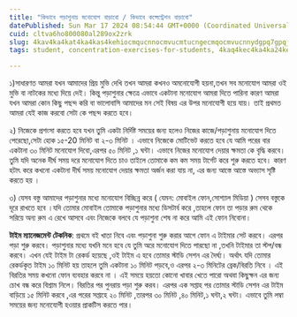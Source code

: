 ```yaml
---
title: "কিভাবে পড়াশুনায় মনোযোগ বাড়াবো / কিভাবে কন্সেন্ট্রেশন বাড়াবো"
datePublished: Sun Mar 17 2024 08:54:44 GMT+0000 (Coordinated Universal Time)
cuid: cltva6ho800080al289ox2zrk
slug: 4kav4ka4kat4ka4kas4kehiocmqucnnocmvucmtucngecmqocmvucnnydgpq7gpqjgp4vgpqgp4vgppcg4kas4ka4kec4ka4kas4kelic8g4kav4ka4kat4ka4kas4kehiocmlecmqocnjecmuocnhcmqocnjecmncnjecmsocnhcmtucmqcdgpqzgpr7gp5zgpr7gpqzgp4s
tags: student, concentration-exercises-for-students, 4kaq4kec4ka4ka24keb4kao4ka4kefiocmrucmqocnicmrcnicmlw

---
```


১)সাধারণত আমরা যখন আমাদের প্রিয় মুভি দেখি তখন আমরা কখনও অমনোযোগী হয়না,তখন সব মনোযোগ আমরা ওই মুভি বা নাটকের মধ্যে দিয়ে দেই। কিন্তু পড়াশুনার ক্ষেত্রে এভাবে একটানা মনোযোগ আমরা দিতে পারিনা কারণ আমরা যখন আমরা কোন কিছু পছন্দ করি বা ভালোবাসি আমাদের মন সেই বিষয় এর উপর মনোযোগী হয়ে যায়। তাই প্রথমত আমরা যেই কাজ করবো সেটা কে পছন্দ করতে হবে।

  
২) নিজেকে প্রশংসা করতে হবে যখন তুমি একটা নির্দিষ্ট সময়ের জন্য হলেও নিজের কাজে/পড়াশুনায় মনোযোগ দিতে পেরেছো,সেটা হোক ১৫-20 মিনিট বা ২-৩ মিনিট । এভাবে নিজেকে মোটিভেট করতে হবে যে আমি পরের বার একটানা ৩০ মিনিট মনোযোগ দিবো,এরপর ৫০ মিনিট ,১ ঘন্টা। এভাবে নিজের মনোযোগ দেয়ার ক্ষমতা কে বৃদ্ধি করবে।তুমি যদি অনেক দীর্ঘ সময় দরে মনোযোগ দিতে চাও তাইলে তোমাকে কম কম সময় টার্গেট করে শুরু করতে হবে। কারণ হটাৎ করে কখনো একটানা দীর্ঘ সময় মনোযোগ দেয়ার ক্ষমতা অর্জন করা যায় না, এর জন্য আস্তে আস্তে অভ্যাস সৃষ্টি করতে হয় ।

  
৩) যেসব বস্তু আমাদের পড়াশুনার মধ্যে মনোযোগ বিচ্ছিন্ন করে ( যেমন: মোবাইল ফোন,সোশ্যাল মিডিয়া ) সেসব বস্তুকে দূরে রাখতে হবে ।যদি তোমার মোবাইল তোমাকে পড়াশুনার মধ্যে ডিসটার্ব করে ,তাহলে ফোন তা পড়ার রুম থেকে সরিয়ে অন্য রুম এ রেখে আসবে এবং নিজেকে বলবে যে পড়াশুনা শেষ না করে আমি এই ফোন নিবোনা।

**টাইম ম্যানেজমেন্ট টেকনিক**: প্রথমে বই খাতা নিবে এবং পড়াশুনা শুরু করার আগে ফোন এ টাইমার সেট করবে। এরপর পড়া শুরু করবে। পড়াশুনার মধ্যে যখনি মনে হবে যে তুমি অরে মনোযোগ দিতে পারছো না ,তখনি টাইমার তা স্টপ/বন্ধ করবে। এখন যেই টাইম টা রেকর্ড হয়েছে ,ওই টাইম এ হবে তোমার স্টাডি সেশন এর দৈর্ঘ্য। অর্থাৎ যদি তোমার রেকর্ডকৃত টাইম ১০ মিনিট হয় তাহলে তুমি একটানা ১০ মিনিট পড়বে,ও এরপর ২-৩ মিনিটের ব্রেক/বিরতি নিবে । এই বিরতির সময় কখনো ফোন ব্যবহার করবে না । এই সময়ে হয়তো কোনো খাবার খেতে পারো অথবা কিছুক্ষন এর জন্য চোখ বন্ধ করে বিশ্রাম নিলে। বিরতির পর পুনরায় পড়া শুরু করব। এরপর এক সপ্তাহ পর তোমার স্টাডি সেশন এর টাইম বাড়িয়ে ১৫ মিনিট করবে ,এর পরের সপ্তাহে ২০ মিনিট ,তারপর ৩০ মিনিট ,৪০ মিনিট,১ ঘন্টা,২ ঘন্টা। এভাবে তুমি লম্বা সময়ের জন্য মনোযোগী হওয়ার প্রাকটিস করতে পার।
